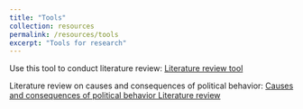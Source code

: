 ```yaml
---
title: "Tools"
collection: resources 
permalink: /resources/tools
excerpt: "Tools for research"
---
```


Use this tool to conduct literature review: [Literature review tool](https://github.com/vardanbarsegyan/vardanbarsegyan.github.io/raw/master/files/lit_rew_tool_220522.xlsx)

Literature review on causes and consequences of political behavior: [Causes and consequences of political behavior Literature review](https://github.com/vardanbarsegyan/vardanbarsegyan.github.io/raw/master/files/lr_polbeh_220522.xlsx)


